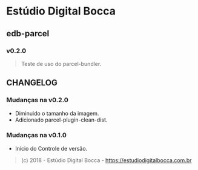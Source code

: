 # Estúdio Digital Bocca

## edb-parcel

### v0.2.0

> Teste de uso do parcel-bundler.

## CHANGELOG

### Mudanças na v0.2.0

- Diminuido o tamanho da imagem.
- Adicionado parcel-plugin-clean-dist.

### Mudanças na v0.1.0

- Início do Controle de versão.

> (c) 2018 - Estúdio Digital Bocca - <https://estudiodigitalbocca.com.br>
